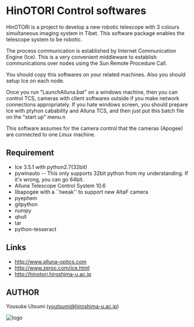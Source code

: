 HinOTORI Control softwares
==========================
HinOTORI is a project to develop a new robotic telescope with 3 colours simultaneous imaging system in Tibet. This software package enables the telescope system to be robotic.

The process communication is established by Internet Communication Engine (Ice). This is a very convenient middleware to establish communications over nodes using the Sun Remote Procedure Call.

You should copy this softwares on your related machines. Also you should setup Ice on each node.

Once you run "LaunchAlluna.bat" on a windows machine, then you can control TCS, cameras with client softwares outside if you make network connections appropriately. If you hate windows screen, you should prepare Ice with ptyhon cabability and Alluna TCS, and then just put this batch file on the "start up" menu.n

This software assumes for the camera control that the cameras (Apogee) are connected to one Linux machine.

Requirement
-----------
- Ice 3.5.1 with python2.7(32bit)
- pywinauto -- This only supports 32bit python from my understanding. If it's wrong, you can go 64bit.
- Alluna Telescope Control System 10.6
- libapogee with a ``tweak'' to support new AltaF camera
- pyephem
- gitpython
- numpy
- qhull
- tar
- python-tesseract

Links
-----
- http://www.alluna-optics.com
- http://www.zeroc.com/ice.html
- http://hinotori.hiroshima-u.ac.jp

AUTHOR
------
Yousuke Utsumi (youtsumi@hiroshima-u.ac.jp)

![logo](http://hinotori.hiroshima-u.ac.jp/logo.jpg)

